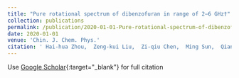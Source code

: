 ```yaml
---
title: "Pure rotational spectrum of dibenzofuran in range of 2−6 GHz†"
collection: publications
permalink: /publication/2020-01-01-Pure-rotational-spectrum-of-dibenzofuran-in-range-of-26-GHz
date: 2020-01-01
venue: 'Chin. J. Chem. Phys.'
citation: ' Hai-hua Zhou,  Zeng-kui Liu,  Zi-qiu Chen,  Ming Sun,  Qian Chen,  Sheng-wen Duan,  Chao Jiao, &quot;Pure rotational spectrum of dibenzofuran in range of 2−6 GHz†.&quot; Chin. J. Chem. Phys., 33(1),125-128, (2020).'
---
```

Use [Google Scholar](https://scholar.google.com/scholar?q=Pure+rotational+spectrum+of+dibenzofuran+in+range+of+2−6+GHz†){:target="_blank"} for full citation